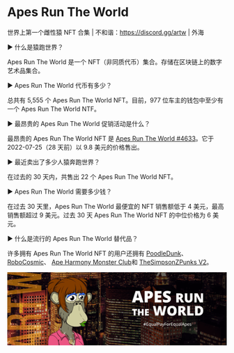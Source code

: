 # Apes Run The World

世界上第一个雌性猿 NFT 合集 | 不和谐：https://discord.gg/artw | 外海

▶ 什么是猿跑世界？

Apes Run The World 是一个 NFT（非同质代币）集合。存储在区块链上的数字艺术品集合。

▶ Apes Run The World 代币有多少？

总共有 5,555 个 Apes Run The World NFT。目前，977 位车主的钱包中至少有一个 Apes Run The World NTF。

▶ 最昂贵的 Apes Run The World 促销活动是什么？

最昂贵的 Apes Run The World NFT 是 [Apes Run The World #4633](https://www.nft-stats.com/asset/0x22d202872950782012bac53346ee3dae3d78e0cb/4633)。它于 2022-07-25（28 天前）以 9.8 美元的价格售出。

▶ 最近卖出了多少人猿奔跑世界？

在过去的 30 天内，共售出 22 个 Apes Run The World NFT。

▶ Apes Run The World 需要多少钱？

在过去 30 天里，Apes Run The World 最便宜的 NFT 销售额低于 4 美元，最高销售额超过 9 美元。过去 30 天 Apes Run The World NFT 的中位价格为 6 美元。

▶ 什么是流行的 Apes Run The World 替代品？

许多拥有 Apes Run The World NFT 的用户还拥有 [PoodleDunk](https://www.nft-stats.com/collection/poodledunks-v2)、 [RoboCosmic](https://www.nft-stats.com/collection/robocosmic)、 [Ape Harmony Monster Club](https://www.nft-stats.com/collection/apeharmonymonsterclub)和 [TheSimpsonZPunks V2](https://www.nft-stats.com/collection/thesimpsonzpunksv2)。

![unnamed](unnamed.png)


